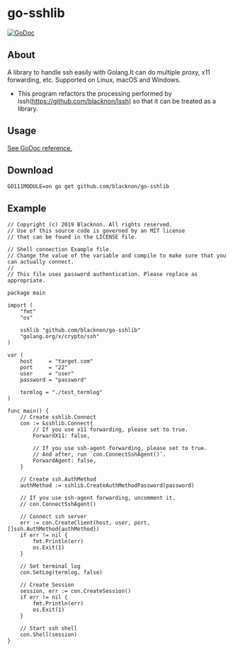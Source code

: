 go-sshlib
====

[![GoDoc](https://godoc.org/github.com/blacknon/go-sshlib?status.svg)](https://godoc.org/github.com/blacknon/go-sshlib)

## About

A library to handle ssh easily with Golang.It can do multiple proxy, x11 forwarding, etc.
Supported on Linux, macOS and Windows.

* This program refactors the processing performed by lssh(https://github.com/blacknon/lssh) so that it can be treated as a library.

## Usage

[See GoDoc reference.](https://godoc.org/github.com/blacknon/go-sshlib)

## Download

    GO111MODULE=on go get github.com/blacknon/go-sshlib

## Example

    // Copyright (c) 2019 Blacknon. All rights reserved.
    // Use of this source code is governed by an MIT license
    // that can be found in the LICENSE file.

    // Shell connection Example file.
    // Change the value of the variable and compile to make sure that you can actually connect.
    //
    // This file uses password authentication. Please replace as appropriate.

    package main

    import (
        "fmt"
        "os"

        sshlib "github.com/blacknon/go-sshlib"
        "golang.org/x/crypto/ssh"
    )

    var (
        host     = "target.com"
        port     = "22"
        user     = "user"
        password = "password"

        termlog = "./test_termlog"
    )

    func main() {
        // Create sshlib.Connect
        con := &sshlib.Connect{
            // If you use x11 forwarding, please set to true.
            ForwardX11: false,

            // If you use ssh-agent forwarding, please set to true.
            // And after, run `con.ConnectSshAgent()`.
            ForwardAgent: false,
        }

        // Create ssh.AuthMethod
        authMethod := sshlib.CreateAuthMethodPassword(password)

        // If you use ssh-agent forwarding, uncomment it.
        // con.ConnectSshAgent()

        // Connect ssh server
        err := con.CreateClient(host, user, port, []ssh.AuthMethod{authMethod})
        if err != nil {
            fmt.Println(err)
            os.Exit(1)
        }

        // Set terminal log
        con.SetLog(termlog, false)

        // Create Session
        session, err := con.CreateSession()
        if err != nil {
            fmt.Println(err)
            os.Exit(1)
        }

        // Start ssh shell
        con.Shell(session)
    }

